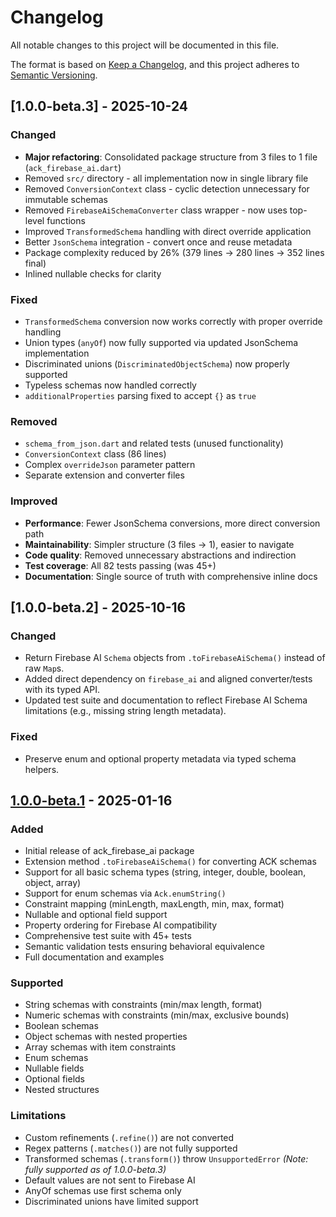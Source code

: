 # Changelog

All notable changes to this project will be documented in this file.

The format is based on [Keep a Changelog](https://keepachangelog.com/en/1.0.0/),
and this project adheres to [Semantic Versioning](https://semver.org/spec/v2.0.0.html).

## [1.0.0-beta.3] - 2025-10-24

### Changed
- **Major refactoring**: Consolidated package structure from 3 files to 1 file (`ack_firebase_ai.dart`)
- Removed `src/` directory - all implementation now in single library file
- Removed `ConversionContext` class - cyclic detection unnecessary for immutable schemas
- Removed `FirebaseAiSchemaConverter` class wrapper - now uses top-level functions
- Improved `TransformedSchema` handling with direct override application
- Better `JsonSchema` integration - convert once and reuse metadata
- Package complexity reduced by 26% (379 lines → 280 lines → 352 lines final)
- Inlined nullable checks for clarity

### Fixed
- `TransformedSchema` conversion now works correctly with proper override handling
- Union types (`anyOf`) now fully supported via updated JsonSchema implementation
- Discriminated unions (`DiscriminatedObjectSchema`) now properly supported
- Typeless schemas now handled correctly
- `additionalProperties` parsing fixed to accept `{}` as `true`

### Removed
- `schema_from_json.dart` and related tests (unused functionality)
- `ConversionContext` class (86 lines)
- Complex `overrideJson` parameter pattern
- Separate extension and converter files

### Improved
- **Performance**: Fewer JsonSchema conversions, more direct conversion path
- **Maintainability**: Simpler structure (3 files → 1), easier to navigate
- **Code quality**: Removed unnecessary abstractions and indirection
- **Test coverage**: All 82 tests passing (was 45+)
- **Documentation**: Single source of truth with comprehensive inline docs

## [1.0.0-beta.2] - 2025-10-16

### Changed
- Return Firebase AI `Schema` objects from `.toFirebaseAiSchema()` instead of raw `Map`s.
- Added direct dependency on `firebase_ai` and aligned converter/tests with its typed API.
- Updated test suite and documentation to reflect Firebase AI Schema limitations (e.g., missing string length metadata).

### Fixed
- Preserve enum and optional property metadata via typed schema helpers.

## [1.0.0-beta.1] - 2025-01-16

### Added
- Initial release of ack_firebase_ai package
- Extension method `.toFirebaseAiSchema()` for converting ACK schemas
- Support for all basic schema types (string, integer, double, boolean, object, array)
- Support for enum schemas via `Ack.enumString()`
- Constraint mapping (minLength, maxLength, min, max, format)
- Nullable and optional field support
- Property ordering for Firebase AI compatibility
- Comprehensive test suite with 45+ tests
- Semantic validation tests ensuring behavioral equivalence
- Full documentation and examples

### Supported
- String schemas with constraints (min/max length, format)
- Numeric schemas with constraints (min/max, exclusive bounds)
- Boolean schemas
- Object schemas with nested properties
- Array schemas with item constraints
- Enum schemas
- Nullable fields
- Optional fields
- Nested structures

### Limitations
- Custom refinements (`.refine()`) are not converted
- Regex patterns (`.matches()`) are not fully supported
- Transformed schemas (`.transform()`) throw `UnsupportedError` *(Note: fully supported as of 1.0.0-beta.3)*
- Default values are not sent to Firebase AI
- AnyOf schemas use first schema only
- Discriminated unions have limited support

[1.0.0-beta.1]: https://github.com/btwld/ack/releases/tag/ack_firebase_ai-v1.0.0-beta.1
